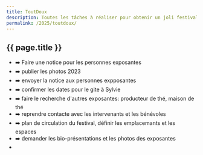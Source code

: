 ```yaml
---
title: ToutDoux
description: Toutes les tâches à réaliser pour obtenir un joli festival
permalink: /2025/toutdoux/
---
```


<section class="section">
<div class="wrapper" markdown="1">

# {{ page.title }}

- ➡️ Faire une notice pour les personnes exposantes
- ➡️ publier les photos 2023
- ➡️ envoyer la notice aux personnes expposantes
- ➡️ confirmer les dates pour le gite à Sylvie
- ➡️ faire le recherche d'autres exposantes: producteur de thé, maison de thé
- ➡️ reprendre contacte avec les intervenants et les bénévoles
- ➡️ plan de circulation du festival, définir les emplacemants et les espaces
- ➡️ demander les bio-présentations et les photos des exposantes
- 

</div>
</section>
